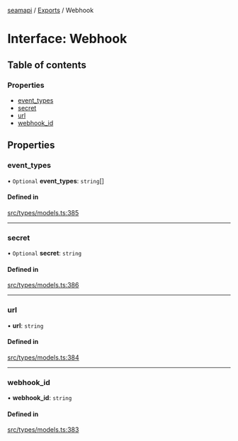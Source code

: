 [seamapi](../README.md) / [Exports](../modules.md) / Webhook

# Interface: Webhook

## Table of contents

### Properties

- [event\_types](Webhook.md#event_types)
- [secret](Webhook.md#secret)
- [url](Webhook.md#url)
- [webhook\_id](Webhook.md#webhook_id)

## Properties

### event\_types

• `Optional` **event\_types**: `string`[]

#### Defined in

[src/types/models.ts:385](https://github.com/seamapi/javascript/blob/main/src/types/models.ts#L385)

___

### secret

• `Optional` **secret**: `string`

#### Defined in

[src/types/models.ts:386](https://github.com/seamapi/javascript/blob/main/src/types/models.ts#L386)

___

### url

• **url**: `string`

#### Defined in

[src/types/models.ts:384](https://github.com/seamapi/javascript/blob/main/src/types/models.ts#L384)

___

### webhook\_id

• **webhook\_id**: `string`

#### Defined in

[src/types/models.ts:383](https://github.com/seamapi/javascript/blob/main/src/types/models.ts#L383)
